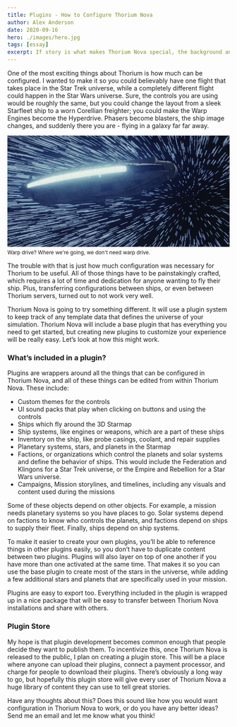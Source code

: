```yaml
---
title: Plugins - How to Configure Thorium Nova
author: Alex Anderson
date: 2020-09-16
hero: ./images/hero.jpg
tags: [essay]
excerpt: If story is what makes Thorium Nova special, the background and setting have to be carefully considered.
---
```


One of the most exciting things about Thorium is how much can be configured. I wanted to make it so you could believably have one flight that takes place in the Star Trek universe, while a completely different flight could happen in the Star Wars universe. Sure, the controls you are using would be roughly the same, but you could change the layout from a sleek Starfleet ship to a worn Corellian freighter; you could make the Warp Engines become the Hyperdrive. Phasers become blasters, the ship image changes, and suddenly there you are - flying in a galaxy far far away.

![Hyperspeed](images/hyperspace.jpeg)
<small style="text-align:center; ">Warp drive? Where we're going, we don't need warp drive.</small>

The trouble with that is just how much configuration was necessary for Thorium to be useful. All of those things have to be painstakingly crafted, which requires a lot of time and dedication for anyone wanting to fly their ship. Plus, transferring configurations between ships, or even between Thorium servers, turned out to not work very well.

Thorium Nova is going to try something different. It will use a plugin system to keep track of any template data that defines the universe of your simulation. Thorium Nova will include a base plugin that has everything you need to get started, but creating new plugins to customize your experience will be really easy. Let’s look at how this might work.

### What’s included in a plugin?

Plugins are wrappers around all the things that can be configured in Thorium Nova, and all of these things can be edited from within Thorium Nova. These include:

- Custom themes for the controls
- UI sound packs that play when clicking on buttons and using the controls
- Ships which fly around the 3D Starmap
- Ship systems, like engines or weapons, which are a part of these ships
- Inventory on the ship, like probe casings, coolant, and repair supplies
- Planetary systems, stars, and planets in the Starmap
- Factions, or organizations which control the planets and solar systems and define the behavior of ships. This would include the Federation and Klingons for a Star Trek universe, or the Empire and Rebellion for a Star Wars universe.
- Campaigns, Mission storylines, and timelines, including any visuals and content used during the missions

Some of these objects depend on other objects. For example, a mission needs planetary systems so you have places to go. Solar systems depend on factions to know who controls the planets, and factions depend on ships to supply their fleet. Finally, ships depend on ship systems.

To make it easier to create your own plugins, you’ll be able to reference things in other plugins easily, so you don’t have to duplicate content between two plugins. Plugins will also layer on top of one another if you have more than one activated at the same time. That makes it so you can use the base plugin to create most of the stars in the universe, while adding a few additional stars and planets that are specifically used in your mission.

Plugins are easy to export too. Everything included in the plugin is wrapped up in a nice package that will be easy to transfer between Thorium Nova installations and share with others.

### Plugin Store

My hope is that plugin development becomes common enough that people decide they want to publish them. To incentivize this, once Thorium Nova is released to the public, I plan on creating a plugin store. This will be a place where anyone can upload their plugins, connect a payment processor, and charge for people to download their plugins. There’s obviously a long way to go, but hopefully this plugin store will give every user of Thorium Nova a huge library of content they can use to tell great stories.

Have any thoughts about this? Does this sound like how you would want configuration in Thorium Nova to work, or do you have any better ideas? Send me an email and let me know what you think!
